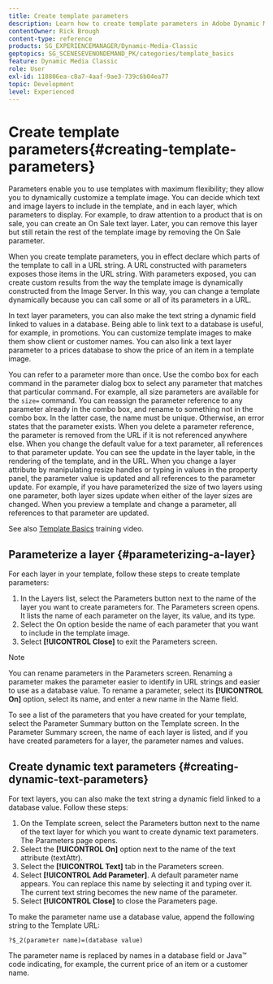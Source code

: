 ```yaml
---
title: Create template parameters
description: Learn how to create template parameters in Adobe Dynamic Media Classic.
contentOwner: Rick Brough
content-type: reference
products: SG_EXPERIENCEMANAGER/Dynamic-Media-Classic
geptopics: SG_SCENESEVENONDEMAND_PK/categories/template_basics
feature: Dynamic Media Classic
role: User
exl-id: 118806ea-c8a7-4aaf-9ae3-739c6b04ea77
topic: Development
level: Experienced
---
```

# Create template parameters{#creating-template-parameters}

Parameters enable you to use templates with maximum flexibility; they allow you to dynamically customize a template image. You can decide which text and image layers to include in the template, and in each layer, which parameters to display. For example, to draw attention to a product that is on sale, you can create an On Sale text layer. Later, you can remove this layer but still retain the rest of the template image by removing the On Sale parameter.

When you create template parameters, you in effect declare which parts of the template to call in a URL string. A URL constructed with parameters exposes those items in the URL string. With parameters exposed, you can create custom results from the way the template image is dynamically constructed from the Image Server. In this way, you can change a template dynamically because you can call some or all of its parameters in a URL.

In text layer parameters, you can also make the text string a dynamic field linked to values in a database. Being able to link text to a database is useful, for example, in promotions. You can customize template images to make them show client or customer names. You can also link a text layer parameter to a prices database to show the price of an item in a template image.

You can refer to a parameter more than once. Use the combo box for each command in the parameter dialog box to select any parameter that matches that particular command. For example, all size parameters are available for the `size=` command. You can reassign the parameter reference to any parameter already in the combo box, and rename to something not in the combo box. In the latter case, the name must be unique. Otherwise, an error states that the parameter exists. When you delete a parameter reference, the parameter is removed from the URL if it is not referenced anywhere else. When you change the default value for a text parameter, all references to that parameter update. You can see the update in the layer table, in the rendering of the template, and in the URL. When you change a layer attribute by manipulating resize handles or typing in values in the property panel, the parameter value is updated and all references to the parameter update. For example, if you have parameterized the size of two layers using one parameter, both layer sizes update when either of the layer sizes are changed. When you preview a template and change a parameter, all references to that parameter are updated.

See also [Template Basics](https://s7d5.scene7.com/s7viewers/html5/VideoViewer.html?videoserverurl=https://s7d5.scene7.com/is/content/&emailurl=https://s7d5.scene7.com/s7/emailFriend&serverUrl=https://s7d5.scene7.com/is/image/&config=Scene7SharedAssets/Universal_HTML5_Video&contenturl=https://s7d5.scene7.com/skins/&asset=S7tutorials/553_Template%20Basics_converted%20renamed_Dynamic%20Banners-AVS) training video.

## Parameterize a layer {#parameterizing-a-layer}

For each layer in your template, follow these steps to create template parameters:

1. In the Layers list, select the Parameters button next to the name of the layer you want to create parameters for. The Parameters screen opens. It lists the name of each parameter on the layer, its value, and its type.
1. Select the On option beside the name of each parameter that you want to include in the template image.
1. Select **[!UICONTROL Close]** to exit the Parameters screen.

>[!NOTE]
>
>You can rename parameters in the Parameters screen. Renaming a parameter makes the parameter easier to identify in URL strings and easier to use as a database value. To rename a parameter, select its **[!UICONTROL On]** option, select its name, and enter a new name in the Name field.

To see a list of the parameters that you have created for your template, select the Parameter Summary button on the Template screen. In the Parameter Summary screen, the name of each layer is listed, and if you have created parameters for a layer, the parameter names and values.

## Create dynamic text parameters {#creating-dynamic-text-parameters}

For text layers, you can also make the text string a dynamic field linked to a database value. Follow these steps:

1. On the Template screen, select the Parameters button next to the name of the text layer for which you want to create dynamic text parameters. The Parameters page opens.
1. Select the **[!UICONTROL On]** option next to the name of the text attribute (textAttr).
1. Select the **[!UICONTROL Text]** tab in the Parameters screen.
1. Select **[!UICONTROL Add Parameter]**. A default parameter name appears. You can replace this name by selecting it and typing over it. The current text string becomes the new name of the parameter. 
1. Select **[!UICONTROL Close]** to close the Parameters page.

To make the parameter name use a database value, append the following string to the Template URL:

```as3
?$_2(parameter name)=(database value)
```

The parameter name is replaced by names in a database field or Java&trade; code indicating, for example, the current price of an item or a customer name.
